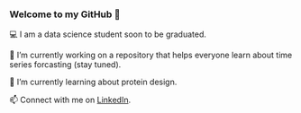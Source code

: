 ### Welcome to my GitHub 👋

💻 I am a data science student soon to be graduated.

🔭 I’m currently working on a repository that helps everyone learn about time series forcasting (stay tuned).

🌱 I’m currently learning about protein design.

📫 Connect with me on [LinkedIn](https://www.linkedin.com/in/nazbn/).

<!--
**nazbn/nazbn** is a ✨ _special_ ✨ repository because its `README.md` (this file) appears on your GitHub profile.

Here are some ideas to get you started:

- 🔭 I’m currently working on ...
- 🌱 I’m currently learning ...
- 👯 I’m looking to collaborate on ...
- 🤔 I’m looking for help with ...
- 💬 Ask me about ...
- 📫 How to reach me: ...
- 😄 Pronouns: ...
- ⚡ Fun fact: ...
-->
